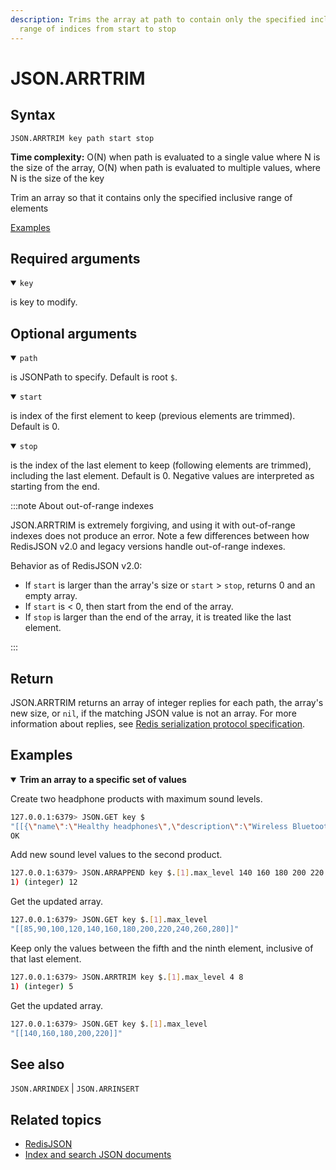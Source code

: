```yaml
---
description: Trims the array at path to contain only the specified inclusive
  range of indices from start to stop
---
```


# JSON.ARRTRIM

## Syntax

    JSON.ARRTRIM key path start stop

**Time complexity:** O(N) when path is evaluated to a single value where N is the size of the array, O(N) when path is evaluated to multiple values, where N is the size of the key

Trim an array so that it contains only the specified inclusive range of elements

[Examples](#examples)

## Required arguments

<details open><summary><code>key</code></summary> 

is key to modify.
</details>

## Optional arguments

<details open><summary><code>path</code></summary> 

is JSONPath to specify. Default is root `$`.
</details>

<details open><summary><code>start</code></summary> 

is index of the first element to keep (previous elements are trimmed). Default is 0. 
</details>

<details open><summary><code>stop</code></summary> 

is the index of the last element to keep (following elements are trimmed), including the last element. Default is 0. Negative values are interpreted as starting from the end.
</details>

:::note About out-of-range indexes


JSON.ARRTRIM is extremely forgiving, and using it with out-of-range indexes does not produce an error. Note a few differences between how RedisJSON v2.0 and legacy versions handle out-of-range indexes.

Behavior as of RedisJSON v2.0:

* If `start` is larger than the array's size or `start` > `stop`, returns 0 and an empty array. 
* If `start` is < 0, then start from the end of the array.
* If `stop` is larger than the end of the array, it is treated like the last element.

:::

## Return

JSON.ARRTRIM returns an array of integer replies for each path, the array's new size, or `nil`, if the matching JSON value is not an array.
For more information about replies, see [Redis serialization protocol specification](https://redis.io/docs/reference/protocol-spec). 

## Examples

<details open>
<summary><b>Trim an array to a specific set of values</b></summary>

Create two headphone products with maximum sound levels.

``` bash
127.0.0.1:6379> JSON.GET key $
"[[{\"name\":\"Healthy headphones\",\"description\":\"Wireless Bluetooth headphones with noise-cancelling technology\",\"connection\":{\"wireless\":true,\"type\":\"Bluetooth\"},\"price\":99.98,\"stock\":25,\"colors\":[\"black\",\"silver\"],\"max_level\":[60,70,80]},{\"name\":\"Noisy headphones\",\"description\":\"Wireless Bluetooth headphones with noise-cancelling technology\",\"connection\":{\"wireless\":true,\"type\":\"Bluetooth\"},\"price\":99.98,\"stock\":25,\"colors\":[\"black\",\"silver\"],\"max_level\":[85,90,100,120]}]]"
OK
```

Add new sound level values to the second product.

``` bash
127.0.0.1:6379> JSON.ARRAPPEND key $.[1].max_level 140 160 180 200 220 240 260 280
1) (integer) 12
```

Get the updated array.

``` bash
127.0.0.1:6379> JSON.GET key $.[1].max_level
"[[85,90,100,120,140,160,180,200,220,240,260,280]]"
```

Keep only the values between the fifth and the ninth element, inclusive of that last element.

``` bash
127.0.0.1:6379> JSON.ARRTRIM key $.[1].max_level 4 8
1) (integer) 5
```

Get the updated array.

``` bash
127.0.0.1:6379> JSON.GET key $.[1].max_level
"[[140,160,180,200,220]]"
```
</details>

## See also

`JSON.ARRINDEX` | `JSON.ARRINSERT` 

## Related topics

* [RedisJSON](https://redis.io/docs/stack/json)
* [Index and search JSON documents](https://redis.io/docs/stack/search/indexing_json)

